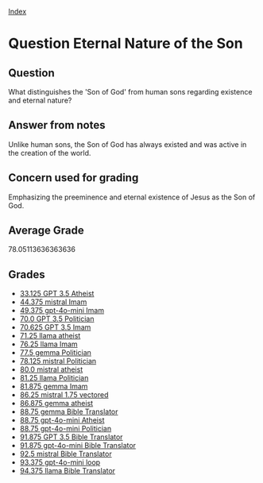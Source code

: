 
[Index](../../index.md)
# Question Eternal Nature of the Son
## Question
What distinguishes the 'Son of God' from human sons regarding existence and eternal nature?

## Answer from notes
Unlike human sons, the Son of God has always existed and was active in the creation of the world.

## Concern used for grading
Emphasizing the preeminence and eternal existence of Jesus as the Son of God.

## Average Grade
78.05113636363636

## Grades
 * [33.125 GPT 3.5 Atheist](../answers/GPT_3.5_Atheist/Eternal_Nature_of_the_Son.md)
 * [44.375 mistral Imam](../answers/mistral_Imam/Eternal_Nature_of_the_Son.md)
 * [49.375 gpt-4o-mini Imam](../answers/gpt-4o-mini_Imam/Eternal_Nature_of_the_Son.md)
 * [70.0 GPT 3.5 Politician](../answers/GPT_3.5_Politician/Eternal_Nature_of_the_Son.md)
 * [70.625 GPT 3.5 Imam](../answers/GPT_3.5_Imam/Eternal_Nature_of_the_Son.md)
 * [71.25 llama atheist](../answers/llama_atheist/Eternal_Nature_of_the_Son.md)
 * [76.25 llama Imam](../answers/llama_Imam/Eternal_Nature_of_the_Son.md)
 * [77.5 gemma Politician](../answers/gemma_Politician/Eternal_Nature_of_the_Son.md)
 * [78.125 mistral Politician](../answers/mistral_Politician/Eternal_Nature_of_the_Son.md)
 * [80.0 mistral atheist](../answers/mistral_atheist/Eternal_Nature_of_the_Son.md)
 * [81.25 llama Politician](../answers/llama_Politician/Eternal_Nature_of_the_Son.md)
 * [81.875 gemma Imam](../answers/gemma_Imam/Eternal_Nature_of_the_Son.md)
 * [86.25 mistral 1.75 vectored](../answers/mistral_1.75_vectored/Eternal_Nature_of_the_Son.md)
 * [86.875 gemma atheist](../answers/gemma_atheist/Eternal_Nature_of_the_Son.md)
 * [88.75 gemma Bible Translator](../answers/gemma_Bible_Translator/Eternal_Nature_of_the_Son.md)
 * [88.75 gpt-4o-mini Atheist](../answers/gpt-4o-mini_Atheist/Eternal_Nature_of_the_Son.md)
 * [88.75 gpt-4o-mini Politician](../answers/gpt-4o-mini_Politician/Eternal_Nature_of_the_Son.md)
 * [91.875 GPT 3.5 Bible Translator](../answers/GPT_3.5_Bible_Translator/Eternal_Nature_of_the_Son.md)
 * [91.875 gpt-4o-mini Bible Translator](../answers/gpt-4o-mini_Bible_Translator/Eternal_Nature_of_the_Son.md)
 * [92.5 mistral Bible Translator](../answers/mistral_Bible_Translator/Eternal_Nature_of_the_Son.md)
 * [93.375 gpt-4o-mini loop](../answers/gpt-4o-mini_loop/Eternal_Nature_of_the_Son.md)
 * [94.375 llama Bible Translator](../answers/llama_Bible_Translator/Eternal_Nature_of_the_Son.md)
